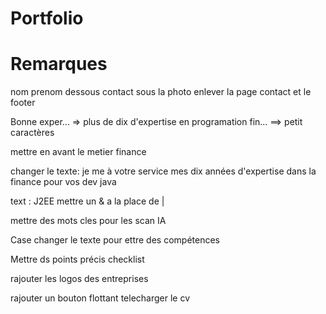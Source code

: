 ﻿# Portfolio

# Remarques
nom prenom dessous
contact sous la photo
enlever la page contact et le footer

Bonne exper... => plus de dix d'expertise en programation fin...
==> petit caractères

mettre en avant le metier finance

changer le texte: 
je me à votre service mes dix années d'expertise dans la finance pour vos dev java

text : J2EE mettre un & a la place de |

mettre des mots cles pour les scan IA


Case changer le texte pour ettre des compétences

Mettre ds points précis checklist

rajouter les logos des entreprises

rajouter un bouton flottant telecharger le cv
